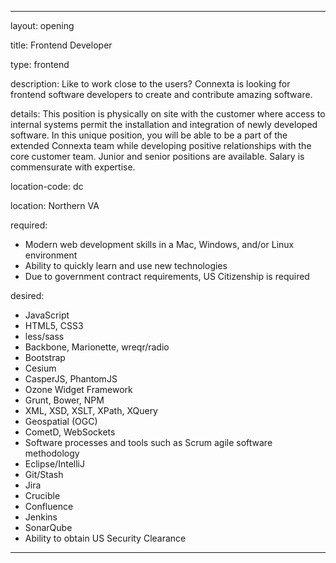 ---

layout: opening

title: Frontend Developer

type: frontend

description:  Like to work close to the users?  Connexta is looking for frontend software developers to create and contribute amazing software. 

details: This position is physically on site with the customer where access to internal systems permit the installation and integration of newly developed software. In this unique position, you will be able to be a part of the extended Connexta team while developing positive relationships with the core customer team. Junior and senior positions are available. Salary is commensurate with expertise.

location-code: dc

location: Northern VA

required:
 - Modern web development skills in a Mac, Windows, and/or Linux environment
 - Ability to quickly learn and use new technologies
 - Due to government contract requirements, US Citizenship is required 

desired:
 - JavaScript
 - HTML5, CSS3
 - less/sass
 - Backbone, Marionette, wreqr/radio
 - Bootstrap
 - Cesium
 - CasperJS, PhantomJS
 - Ozone Widget Framework
 - Grunt, Bower, NPM
 - XML, XSD, XSLT, XPath, XQuery
 - Geospatial (OGC)
 - CometD, WebSockets
 - Software processes and tools such as Scrum agile software methodology
 - Eclipse/IntelliJ
 - Git/Stash
 - Jira
 - Crucible
 - Confluence
 - Jenkins
 - SonarQube
 - Ability to obtain US Security Clearance


---